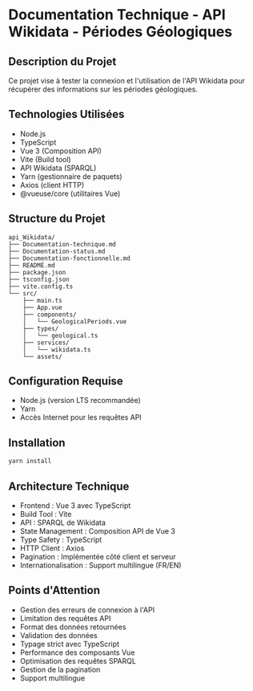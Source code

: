 # Documentation Technique - API Wikidata - Périodes Géologiques

## Description du Projet
Ce projet vise à tester la connexion et l'utilisation de l'API Wikidata pour récupérer des informations sur les périodes géologiques.

## Technologies Utilisées
- Node.js
- TypeScript
- Vue 3 (Composition API)
- Vite (Build tool)
- API Wikidata (SPARQL)
- Yarn (gestionnaire de paquets)
- Axios (client HTTP)
- @vueuse/core (utilitaires Vue)

## Structure du Projet
```
api_Wikidata/
├── Documentation-technique.md
├── Documentation-status.md
├── Documentation-fonctionnelle.md
├── README.md
├── package.json
├── tsconfig.json
├── vite.config.ts
└── src/
    ├── main.ts
    ├── App.vue
    ├── components/
    │   └── GeologicalPeriods.vue
    ├── types/
    │   └── geological.ts
    ├── services/
    │   └── wikidata.ts
    └── assets/
```

## Configuration Requise
- Node.js (version LTS recommandée)
- Yarn
- Accès Internet pour les requêtes API

## Installation
```bash
yarn install
```

## Architecture Technique
- Frontend : Vue 3 avec TypeScript
- Build Tool : Vite
- API : SPARQL de Wikidata
- State Management : Composition API de Vue 3
- Type Safety : TypeScript
- HTTP Client : Axios
- Pagination : Implémentée côté client et serveur
- Internationalisation : Support multilingue (FR/EN)

## Points d'Attention
- Gestion des erreurs de connexion à l'API
- Limitation des requêtes API
- Format des données retournées
- Validation des données
- Typage strict avec TypeScript
- Performance des composants Vue
- Optimisation des requêtes SPARQL
- Gestion de la pagination
- Support multilingue 